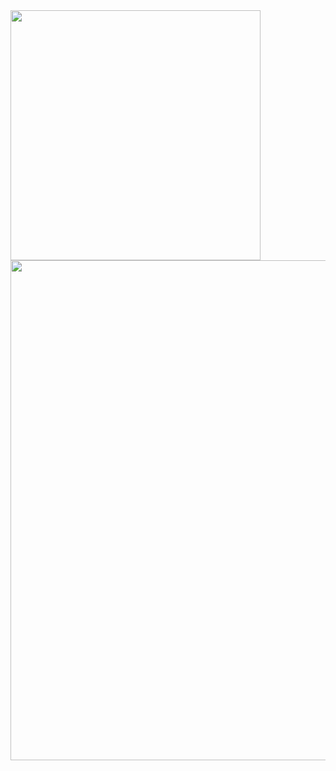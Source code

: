 <img src="https://github-readme-stats.vercel.app/api?username=nchen909" width="400"/>
<img src="https://wakatime.com/share/@06a5eaae-7467-4367-8d79-08e050400083/1bcc6eca-abc9-4ab3-aca8-b36abaf6ba26.svg" width="800"/>
